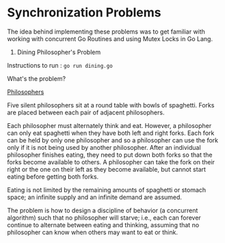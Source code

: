 # Synchronization Problems

The idea behind implementing these problems was to get familiar with working with concurrent Go Routines and using Mutex Locks in Go Lang.

1. Dining Philosopher's Problem 

Instructions to run : ```go run dining.go```

What's the problem?

[Philosophers](https://upload.wikimedia.org/wikipedia/commons/7/7b/An_illustration_of_the_dining_philosophers_problem.png)

Five silent philosophers sit at a round table with bowls of spaghetti. Forks are placed between each pair of adjacent philosophers.

Each philosopher must alternately think and eat. However, a philosopher can only eat spaghetti when they have both left and right forks. Each fork can be held by only one philosopher and so a philosopher can use the fork only if it is not being used by another philosopher. After an individual philosopher finishes eating, they need to put down both forks so that the forks become available to others. A philosopher can take the fork on their right or the one on their left as they become available, but cannot start eating before getting both forks.

Eating is not limited by the remaining amounts of spaghetti or stomach space; an infinite supply and an infinite demand are assumed.

The problem is how to design a discipline of behavior (a concurrent algorithm) such that no philosopher will starve; i.e., each can forever continue to alternate between eating and thinking, assuming that no philosopher can know when others may want to eat or think.